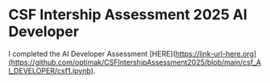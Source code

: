 # CSF Intership Assessment 2025 AI Developer 

I completed the AI Developer Assessment [HERE](https://link-url-here.org](https://github.com/optimak/CSFIntershipAssessment2025/blob/main/csf_AI_DEVELOPER/csf1.ipynb). 
